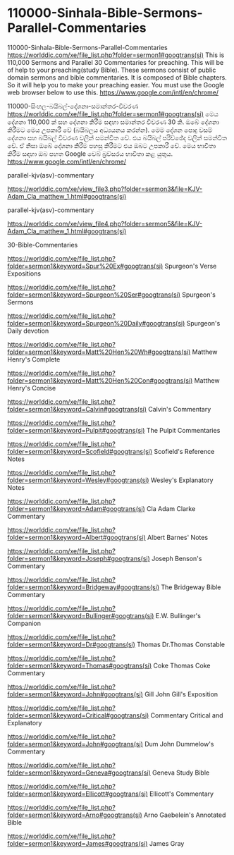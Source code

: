 # 110000-Sinhala-Bible-Sermons-Parallel-Commentaries
110000-Sinhala-Bible-Sermons-Parallel-Commentaries
https://worlddic.com/xe/file_list.php?folder=sermon1#googtrans(si) 
This is 110,000 Sermons and Parallel 30 Commentaries for preaching. 
This will be of help to your preaching(study Bible). 
These sermons consist of public domain sermons and bible commentaries. 
It is composed of Bible chapters. 
So it will help you to make your preaching easier.
You must use the Google web browser below to use this.
https://www.google.com/intl/en/chrome/

110000-සිංහල-බයිබල්-දේශනා-සමාන්තර-විවරණ
https://worlddic.com/xe/file_list.php?folder=sermon1#googtrans(si)
මෙය දේශනා 110,000 ක් සහ දේශනා කිරීම සඳහා සමාන්තර විවරණ 30 කි.
ඔබේ දේශනා කිරීමට මෙය උපකාරී වේ (බයිබලය අධ්‍යයනය කරන්න).
මෙම දේශන පොදු වසම් දේශනා සහ බයිබල් විවරණ වලින් සමන්විත වේ.
එය බයිබල් පරිච්ඡේද වලින් සමන්විත වේ.
ඒ නිසා ඔබේ දේශනා කිරීම පහසු කිරීමට එය ඔබට උපකාරී වේ.
මෙය භාවිතා කිරීම සඳහා ඔබ පහත Google වෙබ් බ්‍රව්සරය භාවිතා කළ යුතුය.
https://www.google.com/intl/en/chrome/


parallel-kjv(asv)-commentary

https://worlddic.com/xe/view_file3.php?folder=sermon3&file=KJV-Adam_Cla_matthew_1.html#googtrans(si) 

parallel-kjv(asv)-commentary

https://worlddic.com/xe/view_file4.php?folder=sermon5&file=KJV-Adam_Cla_matthew_1.html#googtrans(si)

30-Bible-Commentaries

 https://worlddic.com/xe/file_list.php?folder=sermon1&keyword=Spur%20Ex#googtrans(si) Spurgeon's Verse Expositions 
 
 https://worlddic.com/xe/file_list.php?folder=sermon1&keyword=Spurgeon%20Ser#googtrans(si) Spurgeon's Sermons 
 
 https://worlddic.com/xe/file_list.php?folder=sermon1&keyword=Spurgeon%20Daily#googtrans(si) Spurgeon's Daily devotion 
 
 https://worlddic.com/xe/file_list.php?folder=sermon1&keyword=Matt%20Hen%20Wh#googtrans(si) Matthew Henry's Complete 
 
 https://worlddic.com/xe/file_list.php?folder=sermon1&keyword=Matt%20Hen%20Con#googtrans(si) Matthew Henry's Concise 


 https://worlddic.com/xe/file_list.php?folder=sermon1&keyword=Calvin#googtrans(si) Calvin's Commentary  
 
 https://worlddic.com/xe/file_list.php?folder=sermon1&keyword=Pulpit#googtrans(si) The Pulpit Commentaries 
 
 https://worlddic.com/xe/file_list.php?folder=sermon1&keyword=Scofield#googtrans(si) Scofield's Reference Notes  
 
 https://worlddic.com/xe/file_list.php?folder=sermon1&keyword=Wesley#googtrans(si) Wesley's Explanatory Notes 
 
 https://worlddic.com/xe/file_list.php?folder=sermon1&keyword=Adam#googtrans(si) Cla Adam Clarke Commentary 
 

 https://worlddic.com/xe/file_list.php?folder=sermon1&keyword=Albert#googtrans(si) Albert Barnes' Notes 
 
 https://worlddic.com/xe/file_list.php?folder=sermon1&keyword=Joseph#googtrans(si) Joseph Benson's Commentary 
 
 https://worlddic.com/xe/file_list.php?folder=sermon1&keyword=Bridgeway#googtrans(si) The Bridgeway Bible Commentary 
 
 https://worlddic.com/xe/file_list.php?folder=sermon1&keyword=Bullinger#googtrans(si) E.W. Bullinger's Companion 
 
 https://worlddic.com/xe/file_list.php?folder=sermon1&keyword=Dr#googtrans(si) Thomas Dr.Thomas Constable 
 
 
 https://worlddic.com/xe/file_list.php?folder=sermon1&keyword=Thomas#googtrans(si) Coke Thomas Coke Commentary 
 
 https://worlddic.com/xe/file_list.php?folder=sermon1&keyword=John#googtrans(si) Gill John Gill's Exposition 
 
 https://worlddic.com/xe/file_list.php?folder=sermon1&keyword=Critical#googtrans(si) Commentary Critical and Explanatory 
 
 https://worlddic.com/xe/file_list.php?folder=sermon1&keyword=John#googtrans(si) Dum John Dummelow's Commentary 
 
 https://worlddic.com/xe/file_list.php?folder=sermon1&keyword=Geneva#googtrans(si) Geneva Study Bible 
 
 
 https://worlddic.com/xe/file_list.php?folder=sermon1&keyword=Ellicott#googtrans(si) Ellicott's Commentary 
 
 https://worlddic.com/xe/file_list.php?folder=sermon1&keyword=Arno#googtrans(si) Arno Gaebelein's Annotated Bible 
 
 https://worlddic.com/xe/file_list.php?folder=sermon1&keyword=James#googtrans(si) James Gray 
 
 

